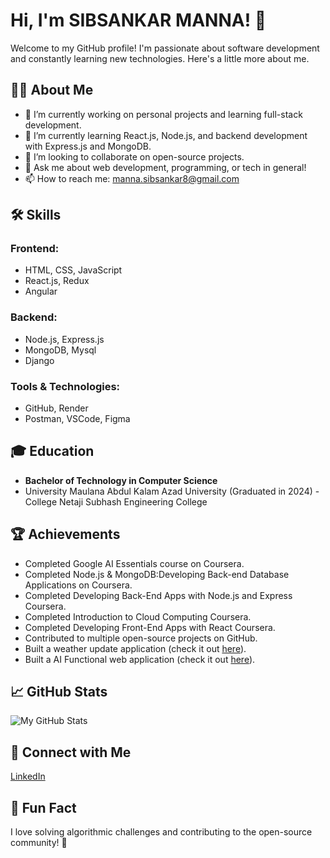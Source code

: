 # Hi, I'm SIBSANKAR MANNA! 👋

Welcome to my GitHub profile! I'm passionate about software development and constantly learning new technologies. Here's a little more about me.

## 👨‍💻 About Me

- 🔭 I’m currently working on personal projects and learning full-stack development.
- 🌱 I’m currently learning React.js, Node.js, and backend development with Express.js and MongoDB.
- 👯 I’m looking to collaborate on open-source projects.
- 💬 Ask me about web development, programming, or tech in general!
- 📫 How to reach me: manna.sibsankar8@gmail.com

## 🛠 Skills

### Frontend:
- HTML, CSS, JavaScript
- React.js, Redux
- Angular

### Backend:
- Node.js, Express.js
- MongoDB, Mysql
- Django

### Tools & Technologies:
- GitHub, Render
- Postman, VSCode, Figma

## 🎓 Education

- **Bachelor of Technology in Computer Science**
- University
  Maulana Abdul Kalam Azad University (Graduated in 2024)
-College
  Netaji Subhash Engineering College
  

## 🏆 Achievements

- Completed Google AI Essentials course on Coursera.
- Completed Node.js & MongoDB:Developing Back-end Database Applications on Coursera.
- Completed Developing Back-End Apps with Node.js and Express Coursera.
- Completed Introduction to Cloud Computing Coursera.
- Completed Developing Front-End Apps with React Coursera.
- Contributed to multiple open-source projects on GitHub.
- Built a weather update application (check it out [here](https://github.com/SIBSANKARMANNA/weather-update-application)).
- Built a AI Functional web application (check it out [here](https://github.com/SIBSANKARMANNA/AI-application)).

## 📈 GitHub Stats

![My GitHub Stats](https://github-readme-stats.vercel.app/api?username=sibsankarmanna&show_icons=true&hide_title=true&count_private=true&hide=prs)

## 🔗 Connect with Me

[LinkedIn](www.linkedin.com/in/sibsankarmanna82973b1a2)  


## 💬 Fun Fact

I love solving algorithmic challenges and contributing to the open-source community! 🎉
